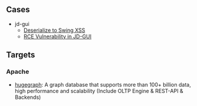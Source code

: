 ## Cases
- jd-gui
  - [Deserialize to Swing XSS](https://github.com/java-decompiler/jd-gui/issues/416)
  - [RCE Vulnerability in JD-GUI ](https://github.com/java-decompiler/jd-gui/issues/415)

## Targets
### Apache
- [hugegraph](https://github.com/apache/incubator-hugegraph): A graph database that supports more than 100+ billion data, high performance and scalability (Include OLTP Engine & REST-API & Backends)
